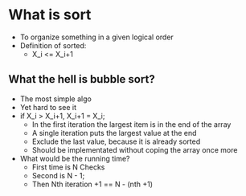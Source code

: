 # What is sort
- To organize something in a given logical order
- Definition of sorted:
    - X_i <= X_i+1
## What the hell is bubble sort?
- The most simple algo
- Yet hard to see it
- if X_i > X_i+1, X_i+1 = X_i;
    - In the first iteration the largest item is in the end of the array
    - A single iteration puts the largest value at the end
    - Exclude the last value, because it is already sorted
    - Should be implementated without coping the array once more
- What would be the running time?
    - First time is N Checks
    - Second is N - 1;
    - Then Nth iteration +1 == N - (nth +1)

```typescript

```
